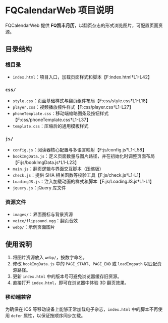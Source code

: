# FQCalendarWeb 项目说明

FQCalendarWeb 提供 **FQ凯丰月历**，以翻页杂志的形式浏览图片，可配置页面资源。

## 目录结构

### 根目录
- `index.html`：项目入口，加载页面样式和脚本【F:index.html†L1-L42】

### `css/`
- `style.css`：页面基础样式与翻页组件布局【F:css/style.css†L1-L18】
- `player.css`：视频播放控件样式【F:css/player.css†L1-L27】
- `phoneTemplate.css`：移动端缩略图条及按钮样式【F:css/phoneTemplate.css†L1-L37】
- `template.css`：压缩后的通用模板样式

### `js/`
- `config.js`：阅读器核心配置与多语言映射【F:js/config.js†L1-L58】
- `bookImgData.js`：定义页面数量与图片路径，并在初始化时调整页面布局【F:js/bookImgData.js†L1-L23】
- `main.js`：翻页逻辑与界面交互脚本（压缩版）
- `check.js`：提供 SHA 相关函数等校验工具【F:js/check.js†L1-L1】
- `LoadingJS.js`：注入加载动画的样式和脚本【F:js/LoadingJS.js†L1-L1】
- `jquery.js`：jQuery 库文件

### 资源文件
- `images/`：界面图标与背景资源
- `voice/flipsound.ogg`：翻页音效
- `webp/`：示例页面图片

## 使用说明
1. 将图片资源放入 `webp/`，按数字命名。
2. 修改 `bookImgData.js` 中的 `PAGE_START`、`PAGE_END` 或 `loadImgpath` 以匹配资源路径。
3. 更新 `index.html` 中的版本号可避免浏览器缓存旧资源。
4. 直接打开 `index.html`，即可在浏览器中体验 3D 翻页效果。

### 移动端兼容
为确保在 iOS 等移动设备上能够正常加载电子杂志，`index.html` 中的脚本不再使用 `defer` 属性，以保证按顺序同步加载。


